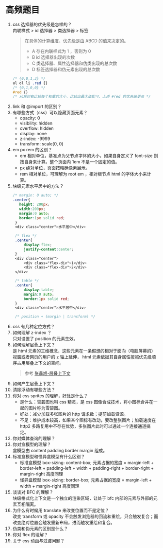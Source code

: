 # 高频题目
1. css 选择器的优先级是怎样的？  
内联样式 > id 选择器 > 类选择器 > 标签
   > 在具体的计算维度，优先级是由 ABCD 的值来决定的。
   > * A 存在内联样式为 1 ，否则为 0
   > * B id 选择器出现的次数
   > * C 类选择器、属性选择器和伪类出现的总次数
   > * D 标签选择器和伪元素出现的总次数
   ``` css
   /* {0,0,1,3} */
   ul ol li .red {}
   /* {0,1,0,0} */
   #red {}
   /* 从左到右比较每个权重的大小，比较出最大值即可，上述 #red 的优先级更高 */
   ```
2. link 和 @import 的区别？
3. 有哪些方式（css）可以隐藏页面元素？
   * opacity: 0
   * visibility: hidden
   * overflow: hidden
   * display: none
   * z-index: -9999
   * transform: scale(0, 0)
4. em px rem 的区别？
   * em 相对单位，基准点为父节点字体的大小，如果自身定义了 font-size 则按自身来计算。整个页面内 1em 不是一个固定的值。
   * px 绝对单位，页面按精确像素展示。
   * rem 相对单位，可理解为 root em ，相对根节点 html 的字体大小来计算。
5. 块级元素水平居中的方法？
   ``` css
   /* margin: 0 auto; */
   .center{
      height: 200px;
      width:200px;
      margin:0 auto;
      border:1px solid red;
    }
    <div class="center">水平居中</div>

    /* flex */
    .center{
        display:flex;
        justify-content:center;
    }
    <div class="center">
        <div class="flex-div">1</div>
        <div class="flex-div">2</div>
    </div>

    /* table */
    .center{
        display:table;
        margin:0 auto;
        border:1px solid red;
    }
    <div class="center">水平居中</div>

    /* position + (margin | transform) */
   ```
6. css 有几种定位方式？
7. 如何理解 z-index ？   
只对设置了 position 的元素生效。
8. 如何理解层叠上下文？   
是 html 元素的三维概念，这些元素在一条假想的相对于面向（电脑屏幕的）视窗或者网页的用户的 z 轴上延伸， html 元素依据其自身属性按照优先级顺序占用层叠上下文的空间。
   > 参考 [张鑫旭-层叠上下文](https://www.zhangxinxu.com/wordpress/2016/01/understand-css-stacking-context-order-z-index/#comments)
9. 如何产生层叠上下文？
10. 清除浮动有哪些方法？
11. 你对 css sprites 的理解，好处是什么？   
    * 是什么：雪碧图也叫 css 精灵，是 css 图像合成技术，将小图标合并在一起的图片称为雪碧图。
    * 好处：减少加载多张图片的 http 请求数；提前加载资源。
    * 不足：维护成本较高，如果某个图标有改动，要改整张图片；加载速度在 http2 多路复用中不存在优势，多张图片此时可以通过一个连接通道搞定。
12. 你对媒体查询的理解？
13. 你对盒模型的理解？   
盒模型由 content padding border margin 组成。
14. 标准盒模型和怪异盒模型有什么区别？
    * 标准盒模型 box-sizing: content-box; 元素占据的宽度 = margin-left + border-left + padding-left + width + padding-right + border-right + margin-right 高度同理
    * 怪异盒模型 box-sizing: border-box; 元素占据的宽度 = margin-left + width + margin-right 高度同理
15. 谈谈对 BFC 的理解？   
块级格式化上下文是一个独立的渲染区域，让处于 bfc 内部的元素与外部的元素互相隔离。
16. 为什么有时候用 translate 来改变位置而不是定位？   
改变 transform 或 opacity 不会触发浏览器的回流和重绘，只会触发复合；而改变绝对位置会触发重新布局，进而触发重绘和复合。
17. 伪类和伪元素的区别是什么？
18. 你对 flex 的理解？
19. 关于 css 动画与过渡问题？